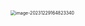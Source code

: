 <img src="/Users/ruichengm/knowledge_repository/fivePenLearning/5.取码规则/1.单个汉字/a.assets//image-20231229164823340.png" alt="image-20231229164823340" style="zoom:50%;" />
